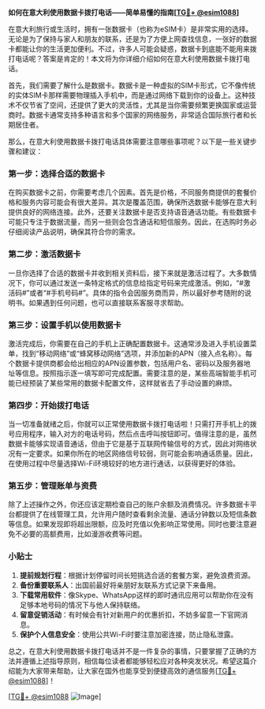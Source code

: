 **如何在意大利使用数据卡拨打电话——简单易懂的指南[[TG💪+ @esim1088](https://t.me/s/esim1088)]**

在意大利旅行或生活时，拥有一张数据卡（也称为eSIM卡）是非常实用的选择。无论是为了保持与家人和朋友的联系，还是为了方便上网查找信息，一张好的数据卡都能让你的生活更加便利。不过，许多人可能会疑惑，数据卡到底能不能用来拨打电话呢？答案是肯定的！本文将为你详细介绍如何在意大利使用数据卡拨打电话。

首先，我们需要了解什么是数据卡。数据卡是一种虚拟的SIM卡形式，它不像传统的实体SIM卡那样需要物理插入手机中，而是通过网络下载到你的设备上。这种技术不仅节省了空间，还提供了更大的灵活性，尤其是当你需要频繁更换国家或运营商时。数据卡通常支持多种语言和多个国家的网络服务，非常适合国际旅行者和长期居住者。

那么，在意大利使用数据卡拨打电话具体需要注意哪些事项呢？以下是一些关键步骤和建议：

### **第一步：选择合适的数据卡**
在购买数据卡之前，你需要考虑几个因素。首先是价格，不同服务商提供的套餐价格和服务内容可能会有很大差异。其次是覆盖范围，确保所选数据卡能够在意大利提供良好的网络连接。此外，还要关注数据卡是否支持语音通话功能。有些数据卡可能只专注于数据流量，而另一些则会包含通话和短信服务。因此，在选购时务必仔细阅读产品说明，确保其符合你的需求。

### **第二步：激活数据卡**
一旦你选择了合适的数据卡并收到相关资料后，接下来就是激活过程了。大多数情况下，你可以通过发送一条特定格式的信息给指定号码来完成激活。例如，“#激活码#”或者“#手机号码#”。具体的指令会因服务商而异，所以最好参考随附的说明书。如果遇到任何问题，也可以直接联系客服寻求帮助。

### **第三步：设置手机以使用数据卡**
激活完成后，你需要在自己的手机上正确配置数据卡。这通常涉及进入手机设置菜单，找到“移动网络”或“蜂窝移动网络”选项，并添加新的APN（接入点名称）。每个数据卡提供商都会给出相应的APN设置参数，包括用户名、密码以及服务器地址等信息。按照指示逐一填写即可完成配置。需要注意的是，某些高端智能手机可能已经预装了某些常用的数据卡配置文件，这样就省去了手动设置的麻烦。

### **第四步：开始拨打电话**
当一切准备就绪之后，你就可以正常使用数据卡拨打电话啦！只需打开手机上的拨号应用程序，输入对方的电话号码，然后点击呼叫按钮即可。值得注意的是，虽然数据卡能够实现语音通话，但由于它是基于互联网传输信号的方式，因此对网络状况有一定要求。如果你所在的地区网络信号较弱，则可能会影响通话质量。因此，在使用过程中尽量选择Wi-Fi环境较好的地方进行通话，以获得更好的体验。

### **第五步：管理账单与资费**
除了上述操作之外，你还应该定期检查自己的账户余额及消费情况。许多数据卡平台都提供了在线管理工具，允许用户随时查看剩余流量、通话分钟数以及短信条数等信息。如果发现即将超出限额，应及时充值以免影响正常使用。同时也要注意避免不必要的高额费用，比如漫游收费等问题。

### **小贴士**
1. **提前规划行程**：根据计划停留时间长短挑选合适的套餐方案，避免浪费资源。
2. **备份重要联系人**：出国前最好将亲朋好友联系方式记录下来备用。
3. **下载常用软件**：像Skype、WhatsApp这样的即时通讯应用可以帮助你在没有足够本地号码的情况下与他人保持联络。
4. **留意促销活动**：有时候会有针对新用户的优惠折扣，不妨多留意一下官网消息。
5. **保护个人信息安全**：使用公共Wi-Fi时要注意加密连接，防止隐私泄露。

总之，在意大利使用数据卡拨打电话并不是一件复杂的事情，只要掌握了正确的方法并遵循上述指导原则，相信每位读者都能够轻松应对各种突发状况。希望这篇介绍能为大家带来帮助，让大家在国外也能享受到便捷高效的通信服务[[TG💪+ @esim1088](https://t.me/s/esim1088)]！

[[TG💪+ @esim1088](https://t.me/s/esim1088) ![Image](https://i.postimg.cc/4NQfJmqS/Snipaste-2025-05-13-00-14-12.png)]